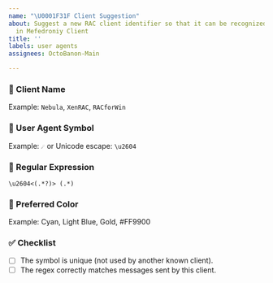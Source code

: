 ```yaml
---
name: "\U0001F31F Client Suggestion"
about: Suggest a new RAC client identifier so that it can be recognized and styled
  in Mefedroniy Client
title: ''
labels: user agents
assignees: OctoBanon-Main

---
```


### 🧾 Client Name

<!-- Display name of the client (as it should appear in UI) -->
Example: `Nebula`, `XenRAC`, `RACforWin`

### 🔣 User Agent Symbol

<!-- Unique Unicode prefix used in messages -->
Example: `☄` or Unicode escape: `\u2604`

### 🧬 Regular Expression

<!-- Regex to extract username and message.
Must have two capture groups: (1) username, (2) message. -->

```regex
\u2604<(.*?)> (.*)
```

### 🎨 Preferred Color

<!-- Suggested color for the username when this agent is detected -->
Example: Cyan, Light Blue, Gold, #FF9900

### ✅ Checklist

- [ ] The symbol is unique (not used by another known client).
- [ ] The regex correctly matches messages sent by this client.
